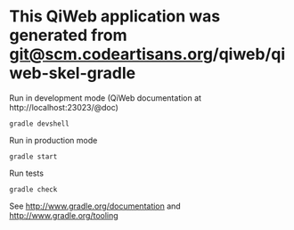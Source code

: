 # This QiWeb application was generated from git@scm.codeartisans.org/qiweb/qiweb-skel-gradle

Run in development mode (QiWeb documentation at http://localhost:23023/@doc)

	gradle devshell


Run in production mode

	gradle start


Run tests

	gradle check


See http://www.gradle.org/documentation and http://www.gradle.org/tooling

